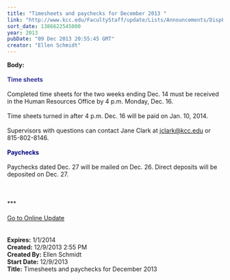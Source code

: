 ```yaml
---
title: "Timesheets and paychecks for December 2013 "
link: "http://www.kcc.edu/FacultyStaff/update/Lists/Announcements/DispForm.aspx?ID=1361"
sort_date: 1386622545000
year: 2013
pubDate: "09 Dec 2013 20:55:45 GMT"
creator: "Ellen Schmidt"
---
```


<div><b>Body:</b> <div class="ExternalClassC1295ECA8F014820B5139870D1B0FAD9"><div><br /><strong><font color="#333399">Time sheets</font></strong></div>
<div> </div>
<div>Completed time sheets for the two weeks ending Dec. 14 must be received in the Human Resources Office by 4 p.m. Monday, Dec. 16. </div>
<div> </div>
<div>Time sheets turned in after 4 p.m. Dec. 16 will be paid on Jan. 10, 2014. </div>
<div> </div>
<div>Supervisors with questions can contact Jane Clark at <a href="mailto:jclark@kcc.edu">jclark@kcc.edu</a> or 815-802-8146. </div>
<div> </div>
<div><font color="#000080"><strong>Paychecks</strong></font></div>
<div> </div>
<div>Paychecks dated Dec. 27 will be mailed on Dec. 26. Direct deposits will be deposited on Dec. 27.<br /></div>
<div> </div>
<div> </div>
<div> </div>
<div>
<div></div>
<div></div>
<div></div>
<div>***</div>
<div> </div>
<div></div>
<div></div>
<div><a href="/FacultyStaff/update/Pages/dailyupdate.aspx">Go to Online Update</a></div>
<div> </div>
<div> </div></div></div></div>
<div><b>Expires:</b> 1/1/2014</div>
<div><b>Created:</b> 12/9/2013 2:55 PM</div>
<div><b>Created By:</b> Ellen Schmidt</div>
<div><b>Start Date:</b> 12/9/2013</div>
<div><b>Title:</b> Timesheets and paychecks for December 2013 </div>
